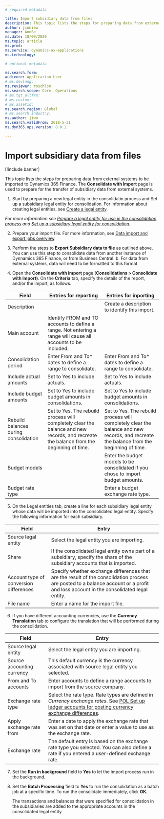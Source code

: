 ```yaml
---
# required metadata

title: Import subsidiary data from files
description: This topic lists the steps for preparing data from external systems to be imported to Dynamics 365 Finance.
author: jinniew
manager: AnnBe
ms.date: 10/09/2020
ms.topic: article
ms.prod: 
ms.service: dynamics-ax-applications
ms.technology: 

# optional metadata

ms.search.form: 
audience: Application User
# ms.devlang: 
ms.reviewer: roschlom
ms.search.scope: Core, Operations
# ms.tgt_pltfrm: 
# ms.custom: 
# ms.assetid: 
ms.search.region: Global
# ms.search.industry: 
ms.author: jiwo
ms.search.validFrom: 2018-5-31
ms.dyn365.ops.version: 8.0.1

---
```


# Import subsidiary data from files

[!include banner] 

This topic lists the steps for preparing data from external systems to be imported to Dynamics 365 Finance. The **Consolidate with Import** page is used to prepare for the transfer of subsidiary data from external systems.

1. Start by preparing a new legal entity in the consolidatin process and Set up a subsidiary legal entity for consolidation. For information about creating legal entities, see [Create a legal entity](../../fin-ops-core/fin-ops/organization-administration/tasks/create-legal-entity.md).

*For more information see [Prepare a legal entity for use in the consolidation process](https://docs.microsoft.com/en-us/dynamicsax-2012/appuser-itpro/prepare-a-legal-entity-for-use-in-the-consolidation-process) and [Set up a subsidiary legal entity for consolidation](https://docs.microsoft.com/en-us/dynamicsax-2012/appuser-itpro/set-up-a-subsidiary-legal-entity-for-consolidation).* 

2. Prepare your import file. For more information, see [Data import and export jobs overview](../../fin-ops-core/dev-itpro/data-entities/data-import-export-job.md).

3. Perform the steps to **Export Subsidiary data to file** as outlined above. You can use this step to consolidate data from another instance of Dynnamics 365 Finance, or from Business Central.
		b. For data from external systems, data will need to be formatted to this format

4. Open the **Consolidate with import** page (**Consolidations > Consolidate with Import)**. On the **Criteria** tab, specify the details of the report, and/or the import, as follows. 

|      Field                                   	|      Entries for reporting             	|      Entries for inporting                     	|
|----------------------------------------------	|-----------------------------------------------|-------------------------------------------------------|
|     Description                              	|                                            	|     Create a description to identify this import.    	|
|     Main account                             	|     Identify FROM and TO accounts to define a  range. Not entering a range will cause all accounts to be included.             |                                	|     Identify FROM and TO accounts to define a range. Not entering a range will cause all accounts to be included.                                             	|
|     Consolidation period                     	|     Enter From and To*   dates to define a range to consolidate.                                                                                   	|     Enter From and To* dates to   define a range to consolidate.                                                                                   	|
|     Include actual amounts                   	|     Set to Yes to include   actuals.                                                                                                               	|     Set to Yes to include actuals.                                                                                                                 	|
|     Include budget amounts                   	|     Set to Yes to include   budget amounts in consolidations.                                                                                      	|     Set to Yes to include budget amounts in   consolidations.                                                                                      	|
|     Rebuild balances during consolidation    	|     Set to Yes. The rebuild process   will completely clear the balance and new records, and recreate the balance   from the beginning of time.    	|     Set to Yes. The rebuild process will completely   clear the balance and new records, and recreate the balance from the   beginning of time.    	|
|     Budget models                            	|                                                                                                                                                    	|     Enter the budget models to be consolidated if you chose to import   budget amounts.                                                            	|
|     Budget rate type                         	|                                                                                                                                                    	|     Enter a budget exchange rate type.                                                                                                             	|
5. On the Legal entities tab, create a line for each subsidiary legal entity whose data will be imported into the consolidated legal entity. Specify the following information for each subsidiary.

|     Field                                       	|     Entry                                     	|
|-------------------------------------------------------|-------------------------------------------------------|
|     Source legal   entity                       	|     Select the   legal entity you are importing.      |
|     Share                                       	|     If the   consolidated legal entity owns part of a subsidiary, specify the share of the   subsidiary accounts that is imported.                                                                	|
|     Account type   of conversion differences    	|     Specify   whether exchange differences that are the result of the consolidation process   are posted to a balance account or a profit and loss account in the   consolidated legal entity.    	|
|     File name                                   	|     Enter a name   for the import file.                                                                                                                                                           	|
			
6. If you have different accounting currencies, use the **Currency Translation** tab to configure the translation that will be performed during the consolidation. 

|     Field                           	|     Entry                                                   	|
|-------------------------------------	|---------------------------------------------------------------|
|     Source legal   entity           	|     Select the   legal entity you are importing.          	|
|     Source   accounting currency    	|     This default   currency is the currency associated with source legal entity you selected.                    	|
|     From and To   accounts          	|     Enter accounts   to define a range accounts to import from the source company.                                  	|
|     Exchange   rate type            	|     Select the rate   type. Rate types are defined in *Currency exchange rates*. See [POL Set up   ledger accounts for posting currency exchange differences](https://docs.microsoft.com/en-us/dynamicsax-2012/appuser-itpro/pol-set-up-ledger-accounts-for-posting-currency-exchange-differences).    	|
|     Apply   exchange rate from      	|     Enter a date   to apply the exchange rate that was set on that date or enter a value to use   as the exchange rate.                                                                                                                                                                                	|
|     Exchange   rate                 	|     The default entry   is based on the exchange rate type you selected. You can also define a rate   if you entered a user-defined exchange rate.                                                                                                                                                     	|

7. Set the **Run in background** field to **Yes** to let the import process run in the background.

8. Set the **Batch Processing** field to **Yes** to run the consolidation as a batch job at a specific time. To run the consolidate immediately, click **OK**. 
			
   The transactions and balances that were specified for consolidation in the subsidiaries are added to the appropriate accounts in the consolidated legal entity.



